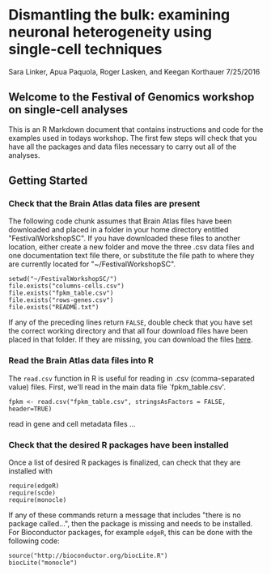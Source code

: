 Dismantling the bulk: examining neuronal heterogeneity using single-cell techniques
================
Sara Linker, Apua Paquola, Roger Lasken, and Keegan Korthauer
7/25/2016

Welcome to the Festival of Genomics workshop on single-cell analyses
--------------------------------------------------------------------

This is an R Markdown document that contains instructions and code for the examples used in todays workshop. The first few steps will check that you have all the packages and data files necessary to carry out all of the analyses.

Getting Started
---------------

### Check that the Brain Atlas data files are present

The following code chunk assumes that Brain Atlas files have been downloaded and placed in a folder in your home directory entitled "FestivalWorkshopSC". If you have downloaded these files to another location, either create a new folder and move the three .csv data files and one documentation text file there, or substitute the file path to where they are currently located for "~/FestivalWorkshopSC".

``` check
setwd("~/FestivalWorkshopSC/")
file.exists("columns-cells.csv")
file.exists("fpkm_table.csv")
file.exists("rows-genes.csv")
file.exists("README.txt")
```

If any of the preceding lines return `FALSE`, double check that you have set the correct working directory and that all four download files have been placed in that folder. If they are missing, you can download the files [here](http://celltypes.brain-map.org/api/v2/well_known_file_download/502999251).

### Read the Brain Atlas data files into R

The `read.csv` function in R is useful for reading in .csv (comma-separated value) files. First, we'll read in the main data file \`fpkm\_table.csv'.

``` read
fpkm <- read.csv("fpkm_table.csv", stringsAsFactors = FALSE, header=TRUE)
```

read in gene and cell metadata files ...

### Check that the desired R packages have been installed

Once a list of desired R packages is finalized, can check that they are installed with

``` check
require(edgeR)
require(scde)
require(monocle)
```

If any of these commands return a message that includes "there is no package called...", then the package is missing and needs to be installed. For Bioconductor packages, for example `edgeR`, this can be done with the following code:

``` install
source("http://bioconductor.org/biocLite.R")
biocLite("monocle")
```
